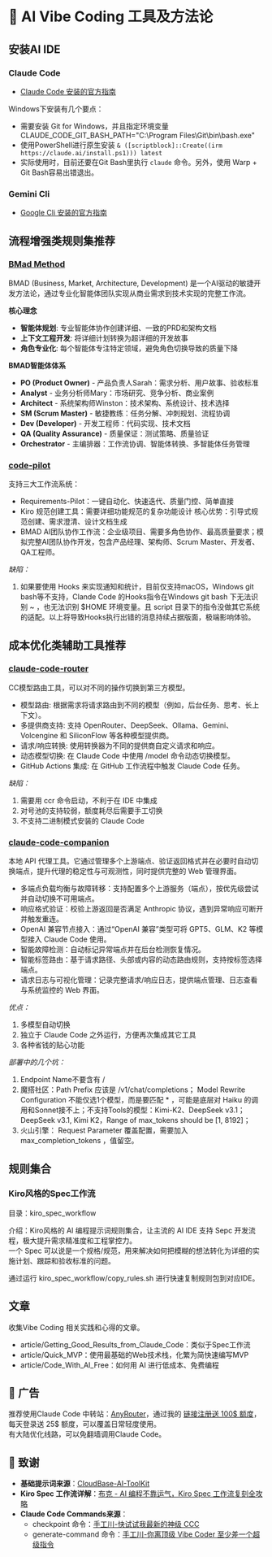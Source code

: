 # 🤖 AI Vibe Coding 工具及方法论

## 安装AI IDE
### Claude Code
- [Claude Code 安装的官方指南](https://docs.anthropic.com/en/docs/claude-code/setup#install-and-authenticate)

Windows下安装有几个要点：

- 需要安装 Git for Windows，并且指定环境变量 CLAUDE_CODE_GIT_BASH_PATH="C:\Program Files\Git\bin\bash.exe"
- 使用PowerShell进行原生安装 `& ([scriptblock]::Create((irm https://claude.ai/install.ps1))) latest`
- 实际使用时，目前还要在Git Bash里执行 `claude` 命令。另外，使用 Warp + Git Bash容易出错退出。

### Gemini Cli
- [Google Cli 安装的官方指南](https://google-gemini.github.io/gemini-cli/)

## 流程增强类规则集推荐
### [BMad Method](https://github.com/bmad-code-org/BMAD-METHOD)

BMAD (Business, Market, Architecture, Development) 是一个AI驱动的敏捷开发方法论，通过专业化智能体团队实现从商业需求到技术实现的完整工作流。  

**核心理念**  
- **智能体规划**: 专业智能体协作创建详细、一致的PRD和架构文档
- **上下文工程开发**: 将详细计划转换为超详细的开发故事
- **角色专业化**: 每个智能体专注特定领域，避免角色切换导致的质量下降

**BMAD智能体体系**  
- **PO (Product Owner)** - 产品负责人Sarah：需求分析、用户故事、验收标准
- **Analyst** - 业务分析师Mary：市场研究、竞争分析、商业案例
- **Architect** - 系统架构师Winston：技术架构、系统设计、技术选择
- **SM (Scrum Master)** - 敏捷教练：任务分解、冲刺规划、流程协调
- **Dev (Developer)** - 开发工程师：代码实现、技术文档
- **QA (Quality Assurance)** - 质量保证：测试策略、质量验证
- **Orchestrator** - 主编排器：工作流协调、智能体转换、多智能体任务管理

### [code-pilot](https://github.com/ysicing/code-pilot)
支持三大工作流系统：
- Requirements-Pilot：一键自动化、快速迭代、质量门控、简单直接
- Kiro 规范创建工具：需要详细功能规范的复杂功能设计 核心优势：引导式规范创建、需求澄清、设计文档生成
- BMAD AI团队协作工作流：企业级项目、需要多角色协作、最高质量要求；模拟完整AI团队协作开发，包含产品经理、架构师、Scrum Master、开发者、QA工程师。

*缺陷：*
1. 如果要使用 Hooks 来实现通知和统计，目前仅支持macOS，Windows git bash等不支持，Clande Code 的Hooks指令在Windows git bash 下无法识别 ~ ，也无法识别 $HOME 环境变量。且 script 目录下的指令没做其它系统的适配。以上将导致Hooks执行出错的消息持续占据版面，极端影响体验。

## 成本优化类辅助工具推荐
### [claude-code-router](https://github.com/musistudio/claude-code-router)  
CC模型路由工具，可以对不同的操作切换到第三方模型。

- 模型路由: 根据需求将请求路由到不同的模型（例如，后台任务、思考、长上下文）。
- 多提供商支持: 支持 OpenRouter、DeepSeek、Ollama、Gemini、Volcengine 和 SiliconFlow 等各种模型提供商。
- 请求/响应转换: 使用转换器为不同的提供商自定义请求和响应。
- 动态模型切换: 在 Claude Code 中使用 /model 命令动态切换模型。
- GitHub Actions 集成: 在 GitHub 工作流程中触发 Claude Code 任务。


*缺陷：*

1. 需要用 ccr 命令启动，不利于在 IDE 中集成
2. 对号池的支持较弱，额度耗尽后需要手工切换  
3. 不支持二进制模式安装的 Claude Code

### [claude-code-companion](https://github.com/kxn/claude-code-companion)
本地 API 代理工具。它通过管理多个上游端点、验证返回格式并在必要时自动切换端点，提升代理的稳定性与可观测性，同时提供完整的 Web 管理界面。

- 多端点负载均衡与故障转移：支持配置多个上游服务（端点），按优先级尝试并自动切换不可用端点。
- 响应格式验证：校验上游返回是否满足 Anthropic 协议，遇到异常响应可断开并触发重连。
- OpenAI 兼容节点接入：通过“OpenAI 兼容”类型可将 GPT5、GLM、K2 等模型接入 Claude Code 使用。
- 智能故障检测：自动标记异常端点并在后台检测恢复情况。
- 智能标签路由：基于请求路径、头部或内容的动态路由规则，支持按标签选择端点。
- 请求日志与可视化管理：记录完整请求/响应日志，提供端点管理、日志查看与系统监控的 Web 界面。


*优点：*

1. 多模型自动切换
2. 独立于 Claude Code 之外运行，方便再次集成其它工具
3. 各种省钱的贴心功能

*部署中的几个坑：*
1. Endpoint Name不要含有 /
2. 魔搭社区：Path Prefix 应该是 /v1/chat/completions； Model Rewrite Configuration 不能仅选1个模型，而是要匹配 * ，可能是底层对 Haiku 的调用和Sonnet接不上；不支持Tools的模型：Kimi-K2、DeepSeek v3.1； DeepSeek v3.1, Kimi K2，Range of max_tokens should be [1, 8192]；
3. 火山引擎： Request Parameter 覆盖配置，需要加入 max_completion_tokens ，值留空。


## 规则集合
### Kiro风格的Spec工作流
目录：kiro_spec_workflow

介绍：Kiro风格的 AI 编程提示词规则集合，让主流的 AI IDE 支持 Sepc 开发流程，极大提升需求精准度和工程掌控力。  
一个 Spec 可以说是一个规格/规范，用来解决如何把模糊的想法转化为详细的实施计划、跟踪和验收标准的问题。

通过运行 kiro_spec_workflow/copy_rules.sh 进行快速复制规则包到对应IDE。

## 文章
收集Vibe Coding 相关实践和心得的文章。  

- article/Getting_Good_Results_from_Claude_Code：类似于Spec工作流
- article/Quick_MVP：使用最基础的Web技术栈，化繁为简快速编写MVP
- article/Code_With_AI_Free：如何用 AI 进行低成本、免费编程

## 🎉 广告
推荐使用Claude Code 中转站：[AnyRouter](https://anyrouter.top/register?aff=qndY)，通过我的 [链接注册送 100$ 额度](https://anyrouter.top/register?aff=qndY)，每天登录送 25$ 额度，可以覆盖日常轻度使用。  
有大陆优化线路，可以免翻墙调用Claude Code。


## 🙏 致谢

- **基础提示词来源**：[CloudBase-AI-ToolKit](https://github.com/TencentCloudBase/CloudBase-AI-ToolKit)
- **Kiro Spec 工作流详解**：[布克 - AI 编程不靠运气，Kiro Spec 工作流复刻全攻略](https://mp.weixin.qq.com/s/3j6lG50isbuSH4p64TsNag)
- **Claude Code Commands来源**：
    - checkpoint 命令：[手工川-快试试我最新的神级 CCC](https://mp.weixin.qq.com/s/P5OmJH8gwr7dq8RQv0MZmQ)
    - generate-command 命令：[手工川-你离顶级 Vibe Coder 至少差一个超级指令](https://mp.weixin.qq.com/s/TgXRZE33yiUzpBOVAai08g)
